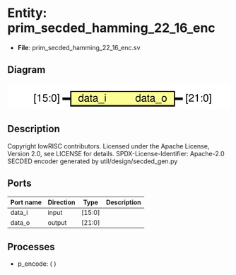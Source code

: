 # Entity: prim_secded_hamming_22_16_enc

- **File**: prim_secded_hamming_22_16_enc.sv
## Diagram

![Diagram](prim_secded_hamming_22_16_enc.svg "Diagram")
## Description

Copyright lowRISC contributors.
 Licensed under the Apache License, Version 2.0, see LICENSE for details.
 SPDX-License-Identifier: Apache-2.0
 SECDED encoder generated by util/design/secded_gen.py
 
## Ports

| Port name | Direction | Type   | Description |
| --------- | --------- | ------ | ----------- |
| data_i    | input     | [15:0] |             |
| data_o    | output    | [21:0] |             |
## Processes
- p_encode: (  )
